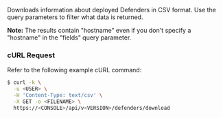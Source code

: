 Downloads information about deployed Defenders in CSV format.
Use the query parameters to filter what data is returned.

**Note:** The results contain "hostname" even if you don't specify a "hostname" in the "fields" query parameter.

### cURL Request

Refer to the following example cURL command:

```bash
$ curl -k \
  -u <USER> \
  -H 'Content-Type: text/csv' \
  -X GET -o <FILENAME> \
  https://<CONSOLE>/api/v<VERSION>/defenders/download
```
